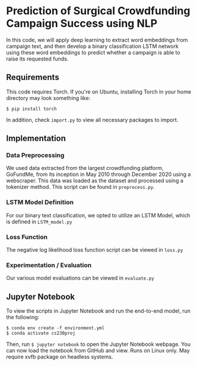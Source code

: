 # Prediction of Surgical Crowdfunding Campaign Success using NLP

In this code, we will apply deep learning to extract word embeddings from campaign text, and then
develop a binary classification LSTM network using these word embeddings to
predict whether a campaign is able to raise its requested funds.

## Requirements
This code requires Torch. If you're on Ubuntu, installing Torch in your home directory may look something like: 

```
$ pip install torch
```

In addition, check ```import.py``` to view all necessary packages to import.  
 
 
 
 
## Implementation
### Data Preprocessing
We used data extracted from the largest crowdfunding platform, GoFundMe, from its inception
in May 2010 through December 2020 using a webscraper. This data was loaded as the dataset and processed 
using a tokenizer method. This script can be found in ```preprocess.py```. 

### LSTM Model Definition 
For our binary text classification, we opted to utilize an LSTM Model, which is defined in ```LSTM_model.py```

### Loss Function
The negative log likelihood loss function script can be viewed in ```loss.py```

### Experimentation / Evaluation 
Our various model evaluations can be viewed in ```evaluate.py```

## Jupyter Notebook
To view the scripts in Jupyter Notebook and run the end-to-end model, run the following: 
```
$ conda env create -f environment.yml
$ conda activate cs230proj 
```
Then, run ```$ jupyter notebook``` to open the Jupyter Notebook webpage. You can now load the notebook from GitHub and view. 
Runs on Linux only. May require xvfb package on headless systems.

